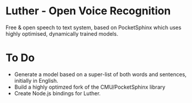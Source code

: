 # Luther - Open Voice Recognition
Free &amp; open speech to text system, based on PocketSphinx which uses highly optimised, dynamically trained models.


# To Do

- Generate a model based on a super-list of both words and sentences, initially in English.
- Build a highly optimzed fork of the CMU/PocketSphinx library
- Create Node.js bindings for Luther.